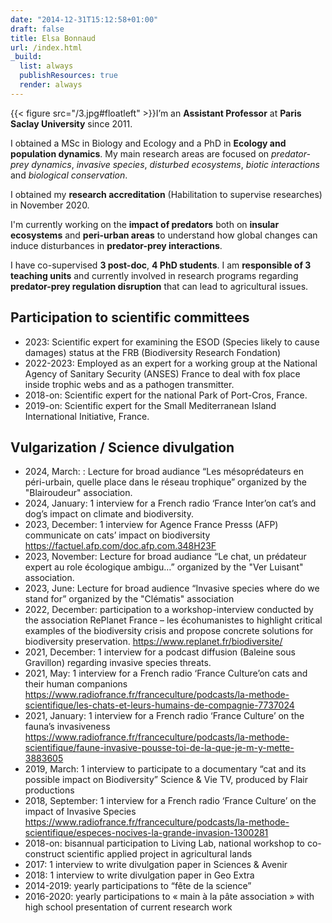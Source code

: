 ```yaml
---
date: "2014-12-31T15:12:58+01:00"
draft: false
title: Elsa Bonnaud
url: /index.html
_build:
  list: always
  publishResources: true
  render: always
---
```



{{< figure src="/3.jpg#floatleft" >}}I’m an **Assistant Professor** at **Paris Saclay University** since 2011.

I obtained a MSc in Biology and Ecology and a PhD in **Ecology and population dynamics**. My main research areas are focused on *predator-prey dynamics*, *invasive species*, *disturbed ecosystems*, *biotic interactions* and *biological conservation*.
</div>

I obtained my **research accreditation** (Habilitation to supervise researches) in November 2020.

I'm currently working on the **impact of predators** both on **insular ecosystems** and **peri-urban areas** to understand how global changes can induce disturbances in **predator-prey interactions**.

I have co-supervised **3 post-doc**, **4 PhD students**. I am **responsible of 3 teaching units** and currently involved in  research programs regarding **predator-prey regulation disruption** that can lead to agricultural issues.

## Participation to scientific committees

* 2023: Scientific expert for examining the ESOD (Species likely to cause damages) status at the FRB (Biodiversity Research Fondation)
* 2022-2023: Employed as an expert for a working group at the National Agency of Sanitary Security (ANSES) France to deal with fox place inside trophic webs and as a pathogen transmitter.
* 2018-on: Scientific expert for the national Park of Port-Cros, France.
* 2019-on: Scientific expert for the Small Mediterranean Island International Initiative, France.

## Vulgarization / Science divulgation

* 2024, March: : Lecture for broad audiance “Les mésoprédateurs en péri-urbain, quelle place dans le réseau trophique” organized by the "Blairoudeur" association.
* 2024, January: 1 interview for a French radio ‘France Inter’on cat’s and dog’s impact on climate and biodiversity.
* 2023, December: 1 interview for Agence France Presss (AFP) communicate on cats’ impact on biodiversity <https://factuel.afp.com/doc.afp.com.348H23F>
* 2023, November: Lecture for broad audiance “Le chat, un prédateur expert au role écologique ambigu…” organized by the "Ver Luisant" association.
* 2023, June: Lecture for broad audience “Invasive species where do we stand for” organized by the "Clématis" association
* 2022, December: participation to a workshop-interview conducted by the association RePlanet France – les écohumanistes to highlight critical examples of the biodiversity crisis and propose concrete solutions for biodiversity preservation. <https://www.replanet.fr/biodiversite/>
* 2021, December: 1 interview for a podcast diffusion (Baleine sous Gravillon) regarding invasive species threats.
* 2021, May: 1 interview for a French radio ‘France Culture’on cats and their human companions
<https://www.radiofrance.fr/franceculture/podcasts/la-methode-scientifique/les-chats-et-leurs-humains-de-compagnie-7737024>
* 2021, January: 1 interview for a French radio ‘France Culture’ on the fauna’s invasiveness
<https://www.radiofrance.fr/franceculture/podcasts/la-methode-scientifique/faune-invasive-pousse-toi-de-la-que-je-m-y-mette-3883605>
* 2019, March: 1 interview to participate to a documentary “cat and its possible impact on Biodiversity” Science & Vie TV, produced by Flair productions
* 2018, September: 1 interview for a French radio ‘France Culture’ on the impact of Invasive Species
<https://www.radiofrance.fr/franceculture/podcasts/la-methode-scientifique/especes-nocives-la-grande-invasion-1300281>
* 2018-on: bisannual participation to Living Lab, national workshop to co-construct scientific applied project in agricultural lands
* 2017: 1 interview to write divulgation paper in Sciences & Avenir
* 2018: 1 interview to write divulgation paper in Geo Extra
* 2014-2019: yearly participations to “fête de la science”
* 2016-2020: yearly participations to « main à la pâte association » with high school presentation of current research work

